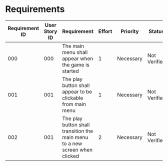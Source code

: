 # Requirements

| Requirement ID | User Story ID | Requirement                                        | Effort | Priority  | Status   |
|----------------|---------------|----------------------------------------------------|--------|-----------|----------|
| 000              | 000             | The main menu shall appear when the game is started | 1      | Necessary | Not Verified |
| 001              | 001             | The play button shall appear to be clickable from main menu           | 1      | Necessary | Not Verified    |
| 002              | 001             | The play button shall transition the main menu to a new screen when clicked        | 2      | Necessary | Not Verified |
